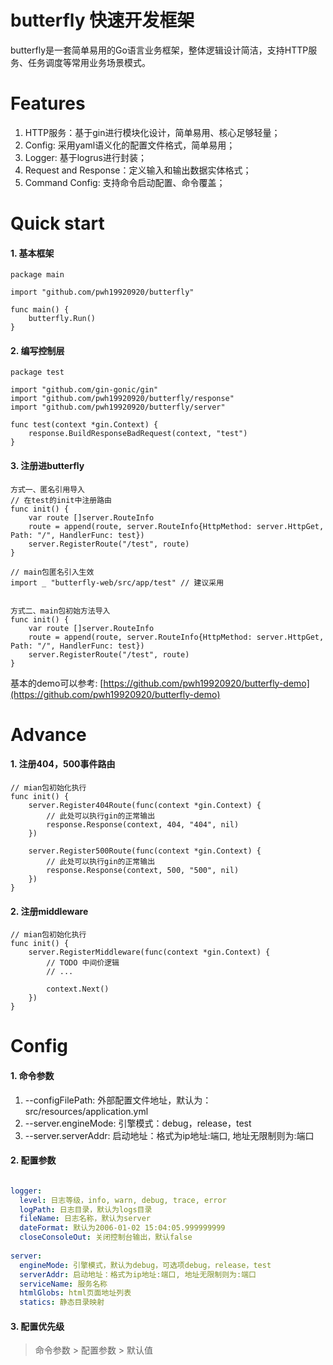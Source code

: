 # butterfly 快速开发框架

butterfly是一套简单易用的Go语言业务框架，整体逻辑设计简洁，支持HTTP服务、任务调度等常用业务场景模式。
# Features
1. HTTP服务：基于gin进行模块化设计，简单易用、核心足够轻量；
2. Config: 采用yaml语义化的配置文件格式，简单易用；
3. Logger: 基于logrus进行封装；
4. Request and Response：定义输入和输出数据实体格式；
5. Command Config: 支持命令启动配置、命令覆盖；

# Quick start

#### 1. 基本框架

```
package main

import "github.com/pwh19920920/butterfly"

func main() {
    butterfly.Run()
}
```

#### 2. 编写控制层
```
package test

import "github.com/gin-gonic/gin"
import "github.com/pwh19920920/butterfly/response"
import "github.com/pwh19920920/butterfly/server"

func test(context *gin.Context) {
    response.BuildResponseBadRequest(context, "test")
}
```

#### 3. 注册进butterfly

```
方式一、匿名引用导入
// 在test的init中注册路由
func init() {
    var route []server.RouteInfo
    route = append(route, server.RouteInfo{HttpMethod: server.HttpGet, Path: "/", HandlerFunc: test})
    server.RegisterRoute("/test", route)
}

// main包匿名引入生效
import _ "butterfly-web/src/app/test" // 建议采用


方式二、main包初始方法导入
func init() {
    var route []server.RouteInfo
    route = append(route, server.RouteInfo{HttpMethod: server.HttpGet, Path: "/", HandlerFunc: test})
    server.RegisterRoute("/test", route)
}
```

基本的demo可以参考: [https://github.com/pwh19920920/butterfly-demo](https://github.com/pwh19920920/butterfly-demo)

# Advance
#### 1. 注册404，500事件路由
```
// mian包初始化执行
func init() {
    server.Register404Route(func(context *gin.Context) {
        // 此处可以执行gin的正常输出
        response.Response(context, 404, "404", nil)
    })

    server.Register500Route(func(context *gin.Context) {
        // 此处可以执行gin的正常输出
        response.Response(context, 500, "500", nil)
    })
}
```

#### 2. 注册middleware
```
// mian包初始化执行
func init() {
    server.RegisterMiddleware(func(context *gin.Context) {
        // TODO 中间价逻辑
        // ...
        
        context.Next()
    })
}
```

# Config
#### 1. 命令参数
1. --configFilePath: 外部配置文件地址，默认为：src/resources/application.yml
2. --server.engineMode: 引擎模式：debug，release，test
3. --server.serverAddr: 启动地址：格式为ip地址:端口, 地址无限制则为:端口

#### 2. 配置参数
```yaml

logger:
  level: 日志等级，info, warn, debug, trace, error
  logPath: 日志目录，默认为logs目录
  fileName: 日志名称，默认为server
  dateFormat: 默认为2006-01-02 15:04:05.999999999
  closeConsoleOut: 关闭控制台输出，默认false
  
server:
  engineMode: 引擎模式，默认为debug，可选项debug，release，test
  serverAddr: 启动地址：格式为ip地址:端口, 地址无限制则为:端口
  serviceName: 服务名称
  htmlGlobs: html页面地址列表
  statics: 静态目录映射
```
#### 3. 配置优先级
> 命令参数 > 配置参数 > 默认值